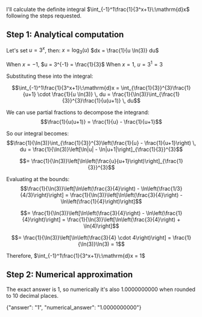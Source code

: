 I'll calculate the definite integral $\int_{-1}^1\frac{1}{3^x+1}\:\mathrm{d}x$ following the steps requested.

## Step 1: Analytical computation

Let's set $u = 3^x$, then:
$x = \log_3(u)$
$dx = \frac{1}{u \ln(3)} du$

When $x = -1$, $u = 3^{-1} = \frac{1}{3}$
When $x = 1$, $u = 3^1 = 3$

Substituting these into the integral:

$$\int_{-1}^1\frac{1}{3^x+1}\:\mathrm{d}x = \int_{\frac{1}{3}}^{3}\frac{1}{u+1} \cdot \frac{1}{u \ln(3)} \, du = \frac{1}{\ln(3)}\int_{\frac{1}{3}}^{3}\frac{1}{u(u+1)} \, du$$

We can use partial fractions to decompose the integrand:
$$\frac{1}{u(u+1)} = \frac{1}{u} - \frac{1}{u+1}$$

So our integral becomes:
$$\frac{1}{\ln(3)}\int_{\frac{1}{3}}^{3}\left(\frac{1}{u} - \frac{1}{u+1}\right) \, du = \frac{1}{\ln(3)}\left[\ln|u| - \ln|u+1|\right]_{\frac{1}{3}}^{3}$$

$$= \frac{1}{\ln(3)}\left[\ln\left(\frac{u}{u+1}\right)\right]_{\frac{1}{3}}^{3}$$

Evaluating at the bounds:
$$\frac{1}{\ln(3)}\left[\ln\left(\frac{3}{4}\right) - \ln\left(\frac{1/3}{4/3}\right)\right] = \frac{1}{\ln(3)}\left[\ln\left(\frac{3}{4}\right) - \ln\left(\frac{1}{4}\right)\right]$$

$$= \frac{1}{\ln(3)}\left[\ln\left(\frac{3}{4}\right) - \ln\left(\frac{1}{4}\right)\right] = \frac{1}{\ln(3)}\left[\ln\left(\frac{3}{4}\right) + \ln(4)\right]$$

$$= \frac{1}{\ln(3)}\left[\ln\left(\frac{3}{4} \cdot 4\right)\right] = \frac{1}{\ln(3)}\ln(3) = 1$$

Therefore, $\int_{-1}^1\frac{1}{3^x+1}\:\mathrm{d}x = 1$

## Step 2: Numerical approximation

The exact answer is 1, so numerically it's also 1.0000000000 when rounded to 10 decimal places.

{"answer": "1", "numerical_answer": "1.0000000000"}